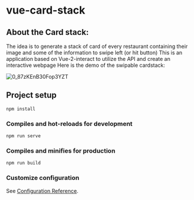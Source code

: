 # vue-card-stack
## About the Card stack:

The idea is to generate a stack of card of every restaurant containing their image and some of the information to swipe left (or hit button)
This is an application based on Vue-2-interact to utilize the API and create an interactive webpage
Here is the demo of the swipable cardstack:

![0_87zKEnB30Fop3YZT](https://user-images.githubusercontent.com/91711623/230265754-68823c28-f2a7-4d0a-968c-5a3864e45385.gif)
## Project setup
```
npm install
```

### Compiles and hot-reloads for development
```
npm run serve
```

### Compiles and minifies for production
```
npm run build
```

### Customize configuration

See [Configuration Reference](https://cli.vuejs.org/config/).

